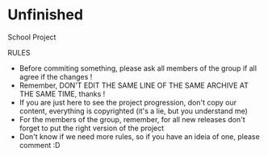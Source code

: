 # Unfinished
School Project

RULES

- Before commiting something, please ask all members of the group if all agree if the changes !
- Remember, DON'T EDIT THE SAME LINE OF THE SAME ARCHIVE AT THE SAME TIME, thanks !
- If you are just here to see the project progression, don't copy our content, everything is copyrighted (it's a lie, but you understand me)
- For the members of the group, remember, for all new releases don't forget to put the right version of the project
- Don't know if we need more rules, so if you have an ideia of one, please comment :D
